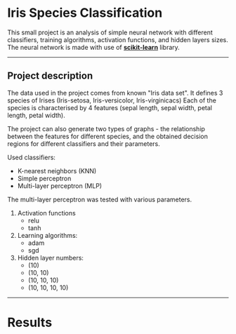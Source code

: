 # Iris Species Classification
This small project is an analysis of simple neural network with different classifiers, training algorithms, activation functions, and hidden layers sizes.
The neural network is made with use of [**scikit-learn**](https://github.com/scikit-learn/scikit-learn) library.

---

## Project description
The data used in the project comes from known "Iris data set". It defines 3 species of Irises (Iris-setosa, Iris-versicolor, Iris-virginicacs) Each of the species is characterised by 4 features (sepal length, sepal width, petal length, petal width).  

The project can also generate two types of graphs - the relationship between the features for different species, and the obtained decision regions for different classifiers and their parameters.

Used classifiers:
- K-nearest neighbors (KNN)
- Simple perceptron
- Multi-layer perceptron (MLP)

The multi-layer perceptron was tested with various parameters.

1. Activation functions
   - relu
   - tanh
2. Learning algorithms:
    - adam
    - sgd
3. Hidden layer numbers:
   - (10)
   - (10, 10)
   - (10, 10, 10)
   - (10, 10, 10, 10)

---

# Results
